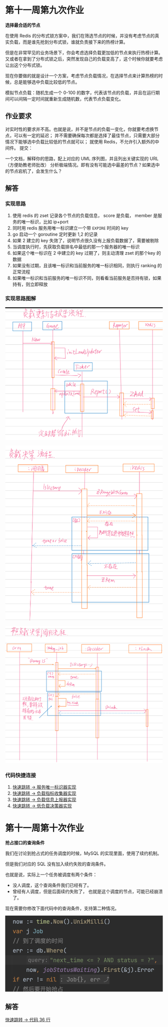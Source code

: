 # 第十一周第九次作业

**选择最合适的节点**

在使用 Redis 的分布式锁方案中，我们在筛选节点的时候，并没有考虑节点的真实负载，而是谁先抢到分布式锁，谁就负责接下来的热榜计算。

但是在非常罕见的业务场景下，你会考虑选择负载更加低的节点来执行热榜计算。又或者在拿到了分布式锁之后，突然发现自己的负载变高了，这个时候你就要考虑让出这个分布式锁。

现在你要做的就是设计一个方案，考虑节点负载情况，在选择节点来计算热榜的时候，总是能够选中负载比较低的节点。

模拟节点负载：随机生成一个 0-100 的数字，代表该节点的负载，并且在运行期间可以间隔一定时间就重新生成随机数，代表节点负载变化。

## 作业要求

对实时性的要求并不高。也就是说，并不是节点的负载一变化，你就要考虑换节点，可以有一定的延迟；
并不需要确保每次都是选择了最佳节点，只需要大部分情况下能够选中负载比较低的节点就可以；
就使用 Redis，不允许引入额外的中间件。
提交：

一个文档，解释你的思路，配上对应的 UML 序列图，并且列出关键实现的 URL（方便助教老师批改）
分析极端情况。即有没有可能选中最差的节点？如果选中的节点宕机了，会发生什么？

## 解答

### 实现思路

1. 使用 redis 的 zset 记录各个节点的负载信息， score 是负载， member 是服务的唯一标识，比如 ip+port
2. 同时用 redis 服务用唯一标识建立一个带 `EXPIRE` 时间的 key
3. go 启动一个 goroutine 定时更新 1,2 的记录
4. 如果 2 建立的 key 失效了，说明节点很久没有上报负载数据了，需要被剔除
5. 当调度执行时，先获取负载排名中最低的那一个服务器的唯一标识
6. 如果这个唯一标识在 2 中建立的 key 过期了，则主动清理 zset 的那个key 的数据
7. 如果没有过期，且该唯一标识和当前服务的唯一标识相同，则执行 ranking 的正常流程
8. 如果唯一标识和当前服务的唯一标识不同，则看看当前服务是否持有锁，如果持有，则立即释放

### 实现思路图解

![image-20240217202000010](./assets/image-20240217202000010.png)

![image-20240217202117865](./assets/image-20240217202117865.png)

![image-20240217202159534](./assets/image-20240217202159534.png)

### 代码快捷连接

1. [快速跳转 -> 服务唯一标识器实现](./webook/internal/loaddecider/server_identity.go)
2. [快速跳转 -> 负载指标收集器实现](./webook/internal/loaddecider/load_gauge.go)
3. [快速跳转 -> 负载信息上报器实现](./webook/internal/loaddecider/load_reporter.go)
4. [快速跳转 -> 低负载决策器实现](./webook/internal/loaddecider/decider.go)

# 第十一周第十次作业

**抢占接口的查询条件**

我们在讨论到抢占式的任务调度的时候，MySQL 的实现里面，使用了续约机制。

但是我们对应的 SQL 没有加入续约失败的查询条件。

也就是说，实际上一个任务被调度有两个条件：

* 没人调度，这个查询条件我们已经有了。
* 曾经有人调度，但是后面续约失败了， 也就是这个调度的节点，可能已经崩溃了。

现在需要你修改下面代码中的查询条件，支持第二种情况。

![img](./assets/image1.webp)

## 解答

[快速跳转 -> 代码 36 行](./webook/internal/repository/dao/job.go#L36)